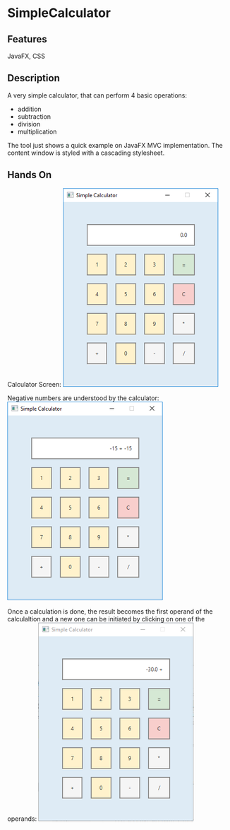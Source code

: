# SimpleCalculator

## Features

JavaFX, CSS

## Description

A very simple calculator, that can perform 4 basic operations:
- addition
- subtraction
- division
- multiplication

The tool just shows a quick example on JavaFX MVC implementation. The content window is styled with a cascading stylesheet.

## Hands On

Calculator Screen:
![Simple Calculator screen](https://github.com/bjanos/Screenshots/blob/master/SimpleCalculator/2018-04-19_10-48-33.png)

Negative numbers are understood by the calculator:
![Negative Numbers](https://github.com/bjanos/Screenshots/blob/master/SimpleCalculator/2018-04-19_11-01-21.png)

Once a calculation is done, the result becomes the first operand of the calculaltion and a new one can be initiated by clicking on one of the operands:
![Continue Calculation](https://github.com/bjanos/Screenshots/blob/master/SimpleCalculator/2018-04-19_11-04-45.png)


